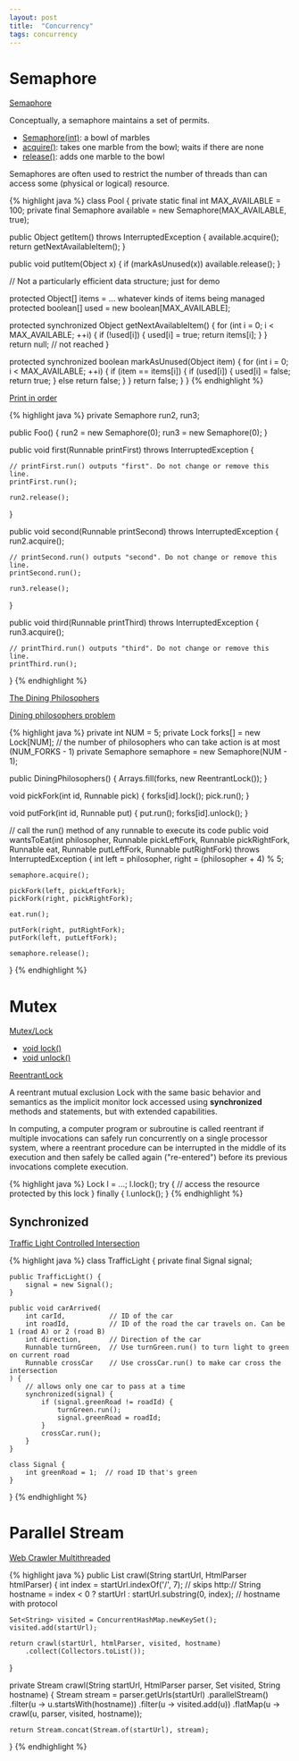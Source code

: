 ```yaml
---
layout: post
title:  "Concurrency"
tags: concurrency
---
```

# Semaphore

[Semaphore][semaphore]

Conceptually, a semaphore maintains a set of permits.
* [Semaphore(int)](https://docs.oracle.com/javase/8/docs/api/java/util/concurrent/Semaphore.html#Semaphore-int-): a bowl of marbles
* [acquire()](https://docs.oracle.com/javase/8/docs/api/java/util/concurrent/Semaphore.html#acquire--): takes one marble from the bowl; waits if there are none
* [release()](https://docs.oracle.com/javase/8/docs/api/java/util/concurrent/Semaphore.html#release--): adds one marble to the bowl

Semaphores are often used to restrict the number of threads than can access some (physical or logical) resource.

{% highlight java %}
class Pool {
   private static final int MAX_AVAILABLE = 100;
   private final Semaphore available = new Semaphore(MAX_AVAILABLE, true);

   public Object getItem() throws InterruptedException {
     available.acquire();
     return getNextAvailableItem();
   }

   public void putItem(Object x) {
     if (markAsUnused(x))
       available.release();
   }

   // Not a particularly efficient data structure; just for demo

   protected Object[] items = ... whatever kinds of items being managed
   protected boolean[] used = new boolean[MAX_AVAILABLE];

   protected synchronized Object getNextAvailableItem() {
     for (int i = 0; i < MAX_AVAILABLE; ++i) {
       if (!used[i]) {
          used[i] = true;
          return items[i];
       }
     }
     return null; // not reached
   }

   protected synchronized boolean markAsUnused(Object item) {
     for (int i = 0; i < MAX_AVAILABLE; ++i) {
       if (item == items[i]) {
          if (used[i]) {
            used[i] = false;
            return true;
          } else
            return false;
       }
     }
     return false;
   }
 }
{% endhighlight %}

[Print in order][print_in_order]

{% highlight java %}
private Semaphore run2, run3;

public Foo() {
    run2 = new Semaphore(0);
    run3 = new Semaphore(0);
}

public void first(Runnable printFirst) throws InterruptedException {

    // printFirst.run() outputs "first". Do not change or remove this line.
    printFirst.run();

    run2.release();
}

public void second(Runnable printSecond) throws InterruptedException {
    run2.acquire();

    // printSecond.run() outputs "second". Do not change or remove this line.
    printSecond.run();

    run3.release();
}

public void third(Runnable printThird) throws InterruptedException {
    run3.acquire();

    // printThird.run() outputs "third". Do not change or remove this line.
    printThird.run();
}
{% endhighlight %}

[The Dining Philosophers][the-dining-philosophers]

[Dining philosophers problem](https://en.wikipedia.org/wiki/Dining_philosophers_problem)

{% highlight java %}
private int NUM = 5;
private Lock forks[] = new Lock[NUM];
// the number of philosophers who can take action is at most (NUM_FORKS - 1)
private Semaphore semaphore = new Semaphore(NUM - 1);

public DiningPhilosophers() {
    Arrays.fill(forks, new ReentrantLock());
}

void pickFork(int id, Runnable pick) {
    forks[id].lock();
    pick.run();
}

void putFork(int id, Runnable put) {
    put.run();
    forks[id].unlock();
}

// call the run() method of any runnable to execute its code
public void wantsToEat(int philosopher,
                       Runnable pickLeftFork,
                       Runnable pickRightFork,
                       Runnable eat,
                       Runnable putLeftFork,
                       Runnable putRightFork) throws InterruptedException {
    int left = philosopher, right = (philosopher + 4) % 5;

    semaphore.acquire();

    pickFork(left, pickLeftFork);
    pickFork(right, pickRightFork);

    eat.run();

    putFork(right, putRightFork);
    putFork(left, putLeftFork);

    semaphore.release();
}
{% endhighlight %}

# Mutex

[Mutex/Lock](https://en.wikipedia.org/wiki/Lock_(computer_science))

* [void lock()](https://docs.oracle.com/en/java/javase/14/docs/api/java.base/java/util/concurrent/locks/Lock.html#lock())
* [void unlock()](https://docs.oracle.com/en/java/javase/14/docs/api/java.base/java/util/concurrent/locks/Lock.html#unlock())

[ReentrantLock](https://docs.oracle.com/en/java/javase/14/docs/api/java.base/java/util/concurrent/locks/ReentrantLock.html)

A reentrant mutual exclusion Lock with the same basic behavior and semantics as the implicit monitor lock accessed using **synchronized** methods and statements, but with extended capabilities.

In computing, a computer program or subroutine is called reentrant if multiple invocations can safely run concurrently on a single processor system, where a reentrant procedure can be interrupted in the middle of its execution and then safely be called again ("re-entered") before its previous invocations complete execution.

{% highlight java %}
Lock l = ...;
l.lock();
try {
    // access the resource protected by this lock
} finally {
    l.unlock();
}
{% endhighlight %}

## Synchronized

[Traffic Light Controlled Intersection][traffic-light-controlled-intersection]

{% highlight java %}
class TrafficLight {
    private final Signal signal;

    public TrafficLight() {
        signal = new Signal();
    }

    public void carArrived(
        int carId,           // ID of the car
        int roadId,          // ID of the road the car travels on. Can be 1 (road A) or 2 (road B)
        int direction,       // Direction of the car
        Runnable turnGreen,  // Use turnGreen.run() to turn light to green on current road
        Runnable crossCar    // Use crossCar.run() to make car cross the intersection
    ) {
        // allows only one car to pass at a time
        synchronized(signal) {
            if (signal.greenRoad != roadId) {
                turnGreen.run();
                signal.greenRoad = roadId;
            }
            crossCar.run();
        }
    }

    class Signal {
        int greenRoad = 1;  // road ID that's green
    }
}
{% endhighlight %}

# Parallel Stream

[Web Crawler Multithreaded][web-crawler-multithreaded]

{% highlight java %}
public List<String> crawl(String startUrl, HtmlParser htmlParser) {
    int index = startUrl.indexOf('/', 7);  // skips http://
    String hostname = index < 0 ? startUrl : startUrl.substring(0, index);  // hostname with protocol

    Set<String> visited = ConcurrentHashMap.newKeySet();
    visited.add(startUrl);

    return crawl(startUrl, htmlParser, visited, hostname)
        .collect(Collectors.toList());
}

private Stream<String> crawl(String startUrl, HtmlParser parser, Set<String> visited, String hostname) {
    Stream<String> stream = parser.getUrls(startUrl)
        .parallelStream()
        .filter(u -> u.startsWith(hostname))
        .filter(u -> visited.add(u))
        .flatMap(u -> crawl(u, parser, visited, hostname));

    return Stream.concat(Stream.of(startUrl), stream);
}
{% endhighlight %}

[print_in_order]: https://leetcode.com/problems/print-in-order/
[semaphore]: https://docs.oracle.com/javase/8/docs/api/java/util/concurrent/Semaphore.html
[the-dining-philosophers]: https://leetcode.com/problems/the-dining-philosophers/
[traffic-light-controlled-intersection]: https://leetcode.com/problems/traffic-light-controlled-intersection/
[web-crawler-multithreaded]: https://leetcode.com/problems/web-crawler-multithreaded/
